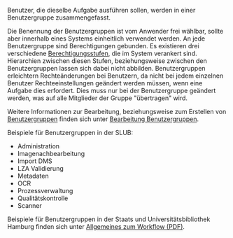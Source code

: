 Benutzer, die dieselbe Aufgabe ausführen sollen, werden in einer Benutzergruppe zusammengefasst.

Die Benennung der Benutzergruppen ist vom Anwender frei wählbar, sollte aber innerhalb eines Systems einheitlich verwendet werden. An jede Benutzergruppe sind Berechtigungen gebunden. Es existieren drei verschiedene [Berechtigungsstufen](https://github.com/kitodo/kitodo-production/wiki/Berechtigungsstufen), die im System verankert sind. Hierarchien zwischen diesen Stufen, beziehungsweise zwischen den Benutzergruppen lassen sich dabei nicht abbilden. Benutzergruppen erleichtern Rechteänderungen bei Benutzern, da nicht bei jedem einzelnen Benutzer Rechteeinstellungen geändert werden müssen, wenn eine Aufgabe dies erfordert. Dies muss nur bei der Benutzergruppe geändert werden, was auf alle Mitglieder der Gruppe "übertragen" wird.


Weitere Informationen zur Bearbeitung, beziehungsweise zum Erstellen von [Benutzergruppen](https://github.com/kitodo/kitodo-production/wiki/Benutzergruppen) finden sich unter [Bearbeitung Benutzergruppen](https://github.com/kitodo/kitodo-production/wiki/Bearbeitung-Benutzergruppen).

Beispiele für Benutzergruppen in der SLUB: 

* Administration
* Imagenachbearbeitung
* Import DMS
* LZA Validierung
* Metadaten
* OCR
* Prozessverwaltung
* Qualitätskontrolle
* Scanner


Beispiele für Benutzergruppen in der Staats und Universitätsbibliothek Hamburg finden sich unter [Allgemeines zum Workflow (PDF)](https://github.com/kitodo/kitodo-production/wiki/Staats--und-Universit%C3%A4tsbibliothek-Hamburg-Carl-von-Ossietzky#allgemeines-zum-workflow-pdf). 
